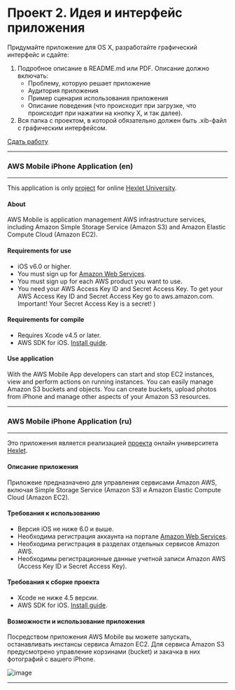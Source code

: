 Проект 2. Идея и интерфейс приложения
=============

Придумайте приложение для OS X, разработайте графический интерфейс и сдайте:

1. Подробное описание в README.md или PDF. Описание должно включать:
	* Проблему, которую решает приложение
	* Аудитория приложения
	* Пример сценария использования приложения
	* Описание поведения (что происходит при загрузке, что происходит при нажатии на кнопку Х, и так далее).
2. Вся папка с проектом, в которой обязательно должен быть .xib-файл с графическим интерфейсом.

[Сдать работу](https://u.hexlet.org/courses/4/assignments/6)

---

### AWS Mobile iPhone Application (en)
---

This application is only [project](https://github.com/Hexlet/osx-project-2) for online [Hexlet University](http://hexlet.org).

#### About

AWS Mobile is application management AWS infrastructure services, including Amazon Simple Storage Service (Amazon S3) and Amazon Elastic Compute Cloud (Amazon EC2).

#### Requirements for use

* iOS v6.0 or higher.
* You must sign up for [Amazon Web Services](http://aws.amazon.com).
* You must sign up for each AWS product you want to use.
* You need your AWS Access Key ID and Secret Access Key. To get your AWS Access Key ID and Secret Access Key go to aws.amazon.com. Important! Your Secret Access Key is a secret! )

#### Requirements for compile

* Requires Xcode v4.5 or later.
* AWS SDK for iOS. [Install guide](http://docs.amazonwebservices.com/mobile/sdkforios/gsg/Welcome.html).

#### Use application

With the AWS Mobile App developers can start and stop EC2 instances, view and perform actions on running instances. You can easily manage Amazon S3 buckets and objects. You can create buckets, upload photos from iPhone and manage other aspects of your Amazon S3 resources.

---

### AWS Mobile iPhone Application (ru)
---

Это приложения является реализацией [проекта](https://github.com/Hexlet/osx-project-2) онлайн университета [Hexlet](http://hexlet.org).

#### Описание приложения

Приложеие предназначено для управления сервисами Amazon AWS, включая Simple Storage Service (Amazon S3) и Amazon Elastic Compute Cloud (Amazon EC2).

#### Требования к использованию

* Версия iOS не ниже 6.0 и выше.
* Необходима регистрация аккаунта на портале [Amazon Web Services](http://aws.amazon.com).
* Необходима регистрация в разделах отдельных сервисов Amazon AWS.
* Необходимы регистрационные данные учетной записи Amazon AWS (Access Key ID и Secret Access Key).

#### Требования к сборке проекта

* Xcode не ниже 4.5 версии.
* AWS SDK for iOS. [Install guide](http://docs.amazonwebservices.com/mobile/sdkforios/gsg/Welcome.html).

#### Возможности и использование приложения

Посредством приложения AWS Mobile вы можете запускать, останавливать инстансы сервиса Amazon EC2. Для сервиса Amazon S3 предусмотрено управление корзинами (bucket) и закачка в них фотографий с вашего iPhone. 


![image](https://dl.dropbox.com/u/1713297/AWS%20Mobile.png)

---
